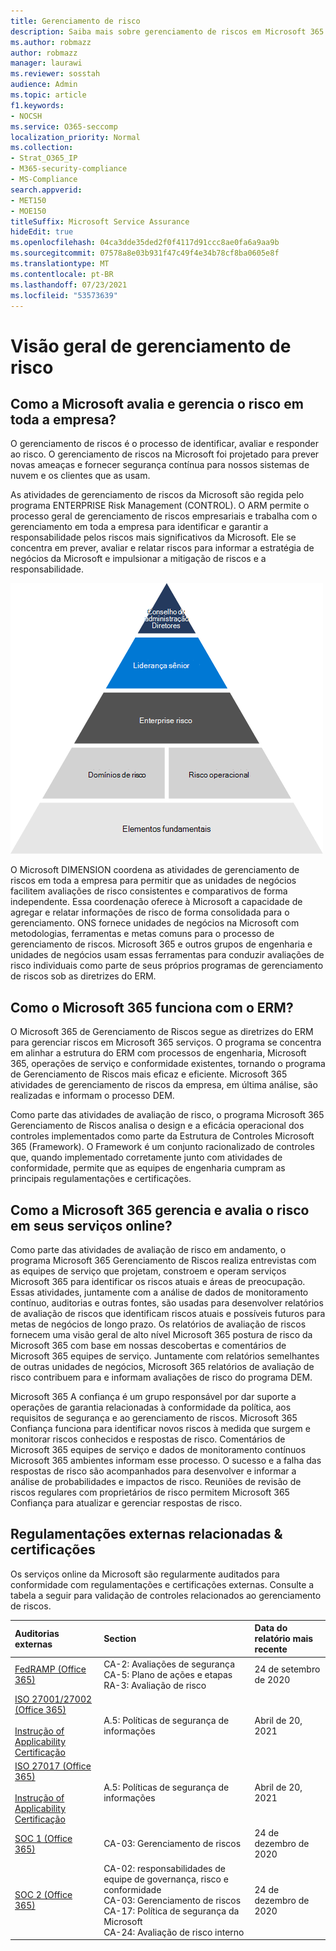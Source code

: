 ```yaml
---
title: Gerenciamento de risco
description: Saiba mais sobre gerenciamento de riscos em Microsoft 365
ms.author: robmazz
author: robmazz
manager: laurawi
ms.reviewer: sosstah
audience: Admin
ms.topic: article
f1.keywords:
- NOCSH
ms.service: O365-seccomp
localization_priority: Normal
ms.collection:
- Strat_O365_IP
- M365-security-compliance
- MS-Compliance
search.appverid:
- MET150
- MOE150
titleSuffix: Microsoft Service Assurance
hideEdit: true
ms.openlocfilehash: 04ca3dde35ded2f0f4117d91ccc8ae0fa6a9aa9b
ms.sourcegitcommit: 07578a8e03b931f47c49f4e34b78cf8ba0605e8f
ms.translationtype: MT
ms.contentlocale: pt-BR
ms.lasthandoff: 07/23/2021
ms.locfileid: "53573639"
---
```

# <a name="risk-management-overview"></a>Visão geral de gerenciamento de risco

## <a name="how-does-microsoft-assess-and-manage-risk-across-the-enterprise"></a>Como a Microsoft avalia e gerencia o risco em toda a empresa?

O gerenciamento de riscos é o processo de identificar, avaliar e responder ao risco. O gerenciamento de riscos na Microsoft foi projetado para prever novas ameaças e fornecer segurança contínua para nossos sistemas de nuvem e os clientes que as usam.

As atividades de gerenciamento de riscos da Microsoft são regida pelo programa ENTERPRISE Risk Management (CONTROL). O ARM permite o processo geral de gerenciamento de riscos empresariais e trabalha com o gerenciamento em toda a empresa para identificar e garantir a responsabilidade pelos riscos mais significativos da Microsoft. Ele se concentra em prever, avaliar e relatar riscos para informar a estratégia de negócios da Microsoft e impulsionar a mitigação de riscos e a responsabilidade.

![Estrutura de gerenciamento de riscos](../media/assurance-risk-management-structure.png)

O Microsoft DIMENSION coordena as atividades de gerenciamento de riscos em toda a empresa para permitir que as unidades de negócios facilitem avaliações de risco consistentes e comparativos de forma independente. Essa coordenação oferece à Microsoft a capacidade de agregar e relatar informações de risco de forma consolidada para o gerenciamento. ONS fornece unidades de negócios na Microsoft com metodologias, ferramentas e metas comuns para o processo de gerenciamento de riscos. Microsoft 365 e outros grupos de engenharia e unidades de negócios usam essas ferramentas para conduzir avaliações de risco individuais como parte de seus próprios programas de gerenciamento de riscos sob as diretrizes do ERM.

## <a name="how-does-microsoft-365-work-with-erm"></a>Como o Microsoft 365 funciona com o ERM?

O Microsoft 365 de Gerenciamento de Riscos segue as diretrizes do ERM para gerenciar riscos em Microsoft 365 serviços. O programa se concentra em alinhar a estrutura do ERM com processos de engenharia, Microsoft 365, operações de serviço e conformidade existentes, tornando o programa de Gerenciamento de Riscos mais eficaz e eficiente. Microsoft 365 atividades de gerenciamento de riscos da empresa, em última análise, são realizadas e informam o processo DEM.

Como parte das atividades de avaliação de risco, o programa Microsoft 365 Gerenciamento de Riscos analisa o design e a eficácia operacional dos controles implementados como parte da Estrutura de Controles Microsoft 365 (Framework). O Framework é um conjunto racionalizado de controles que, quando implementado corretamente junto com atividades de conformidade, permite que as equipes de engenharia cumpram as principais regulamentações e certificações.

## <a name="how-does-microsoft-365-manage-and-assess-risk-in-its-online-services"></a>Como a Microsoft 365 gerencia e avalia o risco em seus serviços online?

Como parte das atividades de avaliação de risco em andamento, o programa Microsoft 365 Gerenciamento de Riscos realiza entrevistas com as equipes de serviço que projetam, constroem e operam serviços Microsoft 365 para identificar os riscos atuais e áreas de preocupação. Essas atividades, juntamente com a análise de dados de monitoramento contínuo, auditorias e outras fontes, são usadas para desenvolver relatórios de avaliação de riscos que identificam riscos atuais e possíveis futuros para metas de negócios de longo prazo. Os relatórios de avaliação de riscos fornecem uma visão geral de alto nível Microsoft 365 postura de risco da Microsoft 365 com base em nossas descobertas e comentários de Microsoft 365 equipes de serviço. Juntamente com relatórios semelhantes de outras unidades de negócios, Microsoft 365 relatórios de avaliação de risco contribuem para e informam avaliações de risco do programa DEM.

Microsoft 365 A confiança é um grupo responsável por dar suporte a operações de garantia relacionadas à conformidade da política, aos requisitos de segurança e ao gerenciamento de riscos. Microsoft 365 Confiança funciona para identificar novos riscos à medida que surgem e monitorar riscos conhecidos e respostas de risco. Comentários de Microsoft 365 equipes de serviço e dados de monitoramento contínuos Microsoft 365 ambientes informam esse processo. O sucesso e a falha das respostas de risco são acompanhados para desenvolver e informar a análise de probabilidades e impactos de risco. Reuniões de revisão de riscos regulares com proprietários de risco permitem Microsoft 365 Confiança para atualizar e gerenciar respostas de risco.

## <a name="related-external-regulations--certifications"></a>Regulamentações externas relacionadas & certificações

Os serviços online da Microsoft são regularmente auditados para conformidade com regulamentações e certificações externas. Consulte a tabela a seguir para validação de controles relacionados ao gerenciamento de riscos.

| **Auditorias externas** | **Section** | **Data do relatório mais recente** |
|:--------------------|:------------|:-----------------------|
| [FedRAMP (Office 365)](https://compliance.microsoft.com/compliancemanager) | CA-2: Avaliações de segurança <br> CA-5: Plano de ações e etapas <br> RA-3: Avaliação de risco | 24 de setembro de 2020 |
| [ISO 27001/27002 (Office 365)](https://servicetrust.microsoft.com/ViewPage/MSComplianceGuideV3?command=Download&downloadType=Document&downloadId=8d625374-4f2d-49f8-9d37-a4281ba98222&tab=7027ead0-3d6b-11e9-b9e1-290b1eb4cdeb&docTab=7027ead0-3d6b-11e9-b9e1-290b1eb4cdeb_ISO_Reports) <br><br> [Instrução of Applicability](https://servicetrust.microsoft.com/ViewPage/MSComplianceGuideV3?command=Download&downloadType=Document&downloadId=c0df4ce8-c77e-4183-84eb-c8688470d8b1&tab=7027ead0-3d6b-11e9-b9e1-290b1eb4cdeb&docTab=7027ead0-3d6b-11e9-b9e1-290b1eb4cdeb_ISO_Reports) <br> [Certificação](https://servicetrust.microsoft.com/ViewPage/MSComplianceGuideV3?command=Download&downloadType=Document&downloadId=1e84a14a-2468-45ac-9412-5e53250d57ec&tab=7027ead0-3d6b-11e9-b9e1-290b1eb4cdeb&docTab=7027ead0-3d6b-11e9-b9e1-290b1eb4cdeb_ISO_Reports) | A.5: Políticas de segurança de informações | Abril de 20, 2021 |
| [ISO 27017 (Office 365)](https://servicetrust.microsoft.com/ViewPage/MSComplianceGuideV3?command=Download&downloadType=Document&downloadId=8d625374-4f2d-49f8-9d37-a4281ba98222&tab=7027ead0-3d6b-11e9-b9e1-290b1eb4cdeb&docTab=7027ead0-3d6b-11e9-b9e1-290b1eb4cdeb_ISO_Reports) <br><br> [Instrução of Applicability](https://servicetrust.microsoft.com/ViewPage/MSComplianceGuideV3?command=Download&downloadType=Document&downloadId=c0df4ce8-c77e-4183-84eb-c8688470d8b1&tab=7027ead0-3d6b-11e9-b9e1-290b1eb4cdeb&docTab=7027ead0-3d6b-11e9-b9e1-290b1eb4cdeb_ISO_Reports) <br> [Certificação](https://servicetrust.microsoft.com/ViewPage/MSComplianceGuideV3?command=Download&downloadType=Document&downloadId=70de0999-5451-43a3-9ef4-761e8fbfb1a3&tab=7027ead0-3d6b-11e9-b9e1-290b1eb4cdeb&docTab=7027ead0-3d6b-11e9-b9e1-290b1eb4cdeb_ISO_Reports) | A.5: Políticas de segurança de informações | Abril de 20, 2021 |
| [SOC 1 (Office 365)](https://servicetrust.microsoft.com/ViewPage/MSComplianceGuideV3?command=Download&downloadType=Document&downloadId=90df3f9c-3aaf-4dbf-99d0-ca9f2991721b&tab=7027ead0-3d6b-11e9-b9e1-290b1eb4cdeb&docTab=7027ead0-3d6b-11e9-b9e1-290b1eb4cdeb_SOC_%2F_SSAE_16_Reports) | CA-03: Gerenciamento de riscos | 24 de dezembro de 2020 |
| [SOC 2 (Office 365)](https://servicetrust.microsoft.com/ViewPage/MSComplianceGuideV3?command=Download&downloadType=Document&downloadId=a73c1738-7892-42b7-acd3-87b6371c53f6&tab=7027ead0-3d6b-11e9-b9e1-290b1eb4cdeb&docTab=7027ead0-3d6b-11e9-b9e1-290b1eb4cdeb_SOC_%2F_SSAE_16_Reports) | CA-02: responsabilidades de equipe de governança, risco e conformidade <br> CA-03: Gerenciamento de riscos <br> CA-17: Política de segurança da Microsoft <br> CA-24: Avaliação de risco interno | 24 de dezembro de 2020 |
